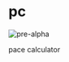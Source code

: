 pc
=====

![pre-alpha](http://img.shields.io/badge/status-pre--alpha-lightgrey.svg)

pace calculator
